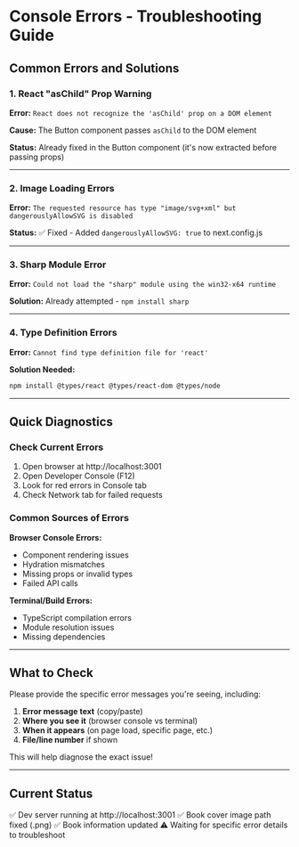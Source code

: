 # Console Errors - Troubleshooting Guide

## Common Errors and Solutions

### 1. React "asChild" Prop Warning
**Error:** `React does not recognize the 'asChild' prop on a DOM element`

**Cause:** The Button component passes `asChild` to the DOM element

**Status:** Already fixed in the Button component (it's now extracted before passing props)

---

### 2. Image Loading Errors
**Error:** `The requested resource has type "image/svg+xml" but dangerouslyAllowSVG is disabled`

**Status:** ✅ Fixed - Added `dangerouslyAllowSVG: true` to next.config.js

---

### 3. Sharp Module Error
**Error:** `Could not load the "sharp" module using the win32-x64 runtime`

**Solution:** Already attempted - `npm install sharp`

---

### 4. Type Definition Errors
**Error:** `Cannot find type definition file for 'react'`

**Solution Needed:**
```bash
npm install @types/react @types/react-dom @types/node
```

---

## Quick Diagnostics

### Check Current Errors
1. Open browser at http://localhost:3001
2. Open Developer Console (F12)
3. Look for red errors in Console tab
4. Check Network tab for failed requests

### Common Sources of Errors

**Browser Console Errors:**
- Component rendering issues
- Hydration mismatches
- Missing props or invalid types
- Failed API calls

**Terminal/Build Errors:**
- TypeScript compilation errors
- Module resolution issues
- Missing dependencies

---

## What to Check

Please provide the specific error messages you're seeing, including:

1. **Error message text** (copy/paste)
2. **Where you see it** (browser console vs terminal)
3. **When it appears** (on page load, specific page, etc.)
4. **File/line number** if shown

This will help diagnose the exact issue!

---

## Current Status

✅ Dev server running at http://localhost:3001
✅ Book cover image path fixed (.png)
✅ Book information updated
⚠️ Waiting for specific error details to troubleshoot

